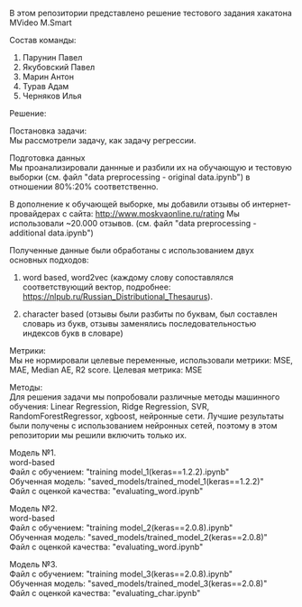 В этом репозитории представлено решение тестового задания хакатона MVideo M.Smart

Состав команды:
1. Парунин Павел
2. Якубовский Павел
3. Марин Антон
4. Турав Адам
5. Черняков Илья

Решение:  

Постановка задачи:  
Мы рассмотрели задачу, как задачу регрессии.

Подготовка данных  
Мы проанализировали даннные и разбили их на обучающую и тестовую выборки (см. файл "data preprocessing - original data.ipynb") в отношении 80%:20% соответственно.  

В дополнение к обучающей выборке, мы добавили отзывы об интернет-провайдерах с сайта: http://www.moskvaonline.ru/rating
Мы использовали ~20.000 отзывов. (см. файл "data preprocessing - additional data.ipynb")

Полученные данные были обработаны с использованием двух основных подходов:  
1. word based, word2vec (каждому слову сопоставлялся соответствующий вектор, подробнее:   https://nlpub.ru/Russian_Distributional_Thesaurus). 

2. character based (отзывы были разбиты по буквам, был составлен словарь из букв, отзывы заменялись последовательностью индексов букв в словаре)

Метрики:  
Мы не нормировали целевые переменные, использовали метрики: MSE, MAE, Median AE, R2 score. Целевая метрика: MSE

Методы:  
Для решения задачи мы попробовали различные методы машинного обучения: Linear Regression, Ridge Regression, SVR, RandomForestRegressor, xgboost, нейронные сети. Лучшие результаты были получены с использованием нейронных сетей, поэтому в этом репозитории мы решили включить только их.

Модель №1.  
word-based  
Файл с обучением: "training model_1(keras==1.2.2).ipynb"  
Обученная модель: "saved_models/trained_model_1(keras==1.2.2)"  
Файл с оценкой качества: "evaluating_word.ipynb"  


Модель №2.  
word-based  
Файл с обучением: "training model_2(keras==2.0.8).ipynb"  
Обученная модель: "saved_models/trained_model_2(keras==2.0.8)"  
Файл с оценкой качества: "evaluating_word.ipynb"  


Модель №3.  
Файл с обучением: "training model_3(keras==2.0.8).ipynb"  
Обученная модель: "saved_models/trained_model_3(keras==2.0.8)"  
Файл с оценкой качества: "evaluating_char.ipynb"  




